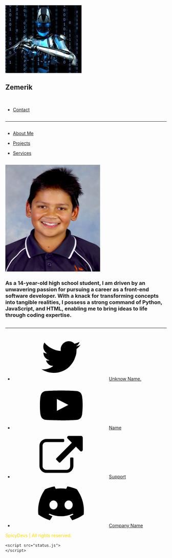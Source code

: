 <!DOCTYPE HTML>
<head>
    <link href="https://fonts.googleapis.com/css?display=swap&amp;family=Montserrat:700,700italic,400,400italic,900,900italic%7CRubik:400,400italic,300,300italic,500,500italic,700,700italic%7CRoboto:400,400italic,300,300italic,700,700italic,900,900italic" rel="stylesheet" type="text/css" />
    <link rel = "icon" href = "assests/zemerik.png">
    <link rel = "stylesheet" href = "status.css">
</head>

<body><svg xmlns="http://www.w3.org/2000/svg" version="1.1" xmlns:xlink="http://www.w3.org/1999/xlink"
        viewBox="0 0 40 40" display="none" width="0" height="0">
        <symbol id="icon-a3c" viewBox="0 0 40 40">
            <path
                d="M30.1,22.8c-0.1-0.1-0.3-0.2-0.5-0.2h-1.3c-0.2,0-0.3,0.1-0.5,0.2c-0.1,0.1-0.2,0.3-0.2,0.5v6.4c0,0.9-0.3,1.6-0.9,2.3 c-0.6,0.6-1.4,0.9-2.3,0.9H7.8c-0.9,0-1.6-0.3-2.3-0.9c-0.6-0.6-0.9-1.4-0.9-2.3V12.9c0-0.9,0.3-1.6,0.9-2.3C6.1,10,6.9,9.7,7.8,9.7 h14.1c0.2,0,0.3-0.1,0.5-0.2c0.1-0.1,0.2-0.3,0.2-0.5V7.8c0-0.2-0.1-0.3-0.2-0.5c-0.1-0.1-0.3-0.2-0.5-0.2H7.8c-1.6,0-3,0.6-4.1,1.7 S2,11.3,2,12.9v16.7c0,1.6,0.6,3,1.7,4.1c1.1,1.1,2.5,1.7,4.1,1.7h16.7c1.6,0,3-0.6,4.1-1.7c1.1-1.1,1.7-2.5,1.7-4.1v-6.4 C30.3,23,30.2,22.9,30.1,22.8z M37.6,5c-0.3-0.3-0.6-0.4-0.9-0.4H26.4c-0.3,0-0.6,0.1-0.9,0.4s-0.4,0.6-0.4,0.9s0.1,0.6,0.4,0.9 l3.5,3.5L16,23.4c-0.1,0.1-0.2,0.3-0.2,0.5s0.1,0.3,0.2,0.5l2.3,2.3c0.1,0.1,0.3,0.2,0.5,0.2c0.2,0,0.3-0.1,0.5-0.2l13.1-13.1 l3.5,3.5c0.3,0.3,0.6,0.4,0.9,0.4c0.3,0,0.6-0.1,0.9-0.4s0.4-0.6,0.4-0.9V5.9C38,5.5,37.9,5.2,37.6,5z" />
        </symbol>
        <symbol id="icon-93f" viewBox="0 0 40 40">
            <path
                d="M33.2,8.3c-2.5-1.1-5.1-1.9-7.9-2.4c-0.3,0.6-0.7,1.4-1,2c-2.9-0.4-5.8-0.4-8.7,0c-0.3-0.6-0.7-1.4-1-2 c-2.8,0.5-5.4,1.3-7.9,2.4c-5,7.2-6.3,14.2-5.6,21.1c3.3,2.3,6.5,3.8,9.6,4.7c0.8-1,1.5-2.1,2.1-3.3c-1.1-0.4-2.2-0.9-3.2-1.5 c0.3-0.2,0.5-0.4,0.8-0.6c6.3,2.8,13,2.8,19.2,0c0.3,0.2,0.5,0.4,0.8,0.6c-1,0.6-2.1,1.1-3.2,1.5c0.6,1.1,1.3,2.2,2.1,3.3 c3.1-0.9,6.3-2.4,9.6-4.7C39.7,21.4,37.5,14.4,33.2,8.3z M13.7,25.1c-1.9,0-3.4-1.7-3.4-3.7s1.5-3.7,3.4-3.7c1.9,0,3.5,1.7,3.4,3.7 C17.1,23.4,15.6,25.1,13.7,25.1z M26.3,25.1c-1.9,0-3.4-1.7-3.4-3.7s1.5-3.7,3.4-3.7c1.9,0,3.5,1.7,3.4,3.7 C29.7,23.4,28.2,25.1,26.3,25.1z" />
        </symbol>
        <symbol id="icon-905" viewBox="0 0 40 40">
            <path
                d="M36.3,10.2c-1,1.3-2.1,2.5-3.4,3.5c0,0.2,0,0.4,0,1c0,1.7-0.2,3.6-0.9,5.3c-0.6,1.7-1.2,3.5-2.4,5.1 c-1.1,1.5-2.3,3.1-3.7,4.3c-1.4,1.2-3.3,2.3-5.3,3c-2.1,0.8-4.2,1.2-6.6,1.2c-3.6,0-7-1-10.2-3c0.4,0,1.1,0.1,1.5,0.1 c3.1,0,5.9-1,8.2-2.9c-1.4,0-2.7-0.4-3.8-1.3c-1.2-1-1.9-2-2.2-3.3c0.4,0.1,1,0.1,1.2,0.1c0.6,0,1.2-0.1,1.7-0.2 c-1.4-0.3-2.7-1.1-3.7-2.3s-1.4-2.6-1.4-4.2v-0.1c1,0.6,2,0.9,3,0.9c-1-0.6-1.5-1.3-2.2-2.4c-0.6-1-0.9-2.1-0.9-3.3s0.3-2.3,1-3.4 c1.5,2.1,3.6,3.6,6,4.9s4.9,2,7.6,2.1c-0.1-0.6-0.1-1.1-0.1-1.4c0-1.8,0.8-3.5,2-4.7c1.2-1.2,2.9-2,4.7-2c2,0,3.6,0.8,4.8,2.1 c1.4-0.3,2.9-0.9,4.2-1.5c-0.4,1.5-1.4,2.7-2.9,3.6C33.8,11.2,35.1,10.9,36.3,10.2L36.3,10.2z" />
        </symbol>
        <symbol id="icon-993" viewBox="0 0 40 40">
            <path
                d="M37.6,27.1c0,0-0.3,2.4-1.4,3.5c-1.4,1.4-2.9,1.4-3.6,1.5c-5,0.4-12.4,0.4-12.4,0.4s-9.2-0.1-12.1-0.4 c-0.8-0.1-2.6-0.1-3.9-1.5c-1.1-1.1-1.4-3.5-1.4-3.5s-0.4-2.9-0.4-5.7v-2.7c0-2.9,0.4-5.7,0.4-5.7s0.3-2.4,1.4-3.5 C5.5,8,7,8,7.7,7.9c5-0.4,12.4-0.4,12.4-0.4h0c0,0,7.5,0,12.4,0.4C33.3,8,34.8,8,36.2,9.4c1.1,1.1,1.4,3.5,1.4,3.5s0.4,2.9,0.4,5.7 v2.7C37.9,24.2,37.6,27.1,37.6,27.1z M16.5,14.6l0,9.9l9.6-5L16.5,14.6z" />
        </symbol>
    </svg>
    <div id="wrapper">
        <div id="main">
            <div class="inner">
                <section id="home-section" style="border-radius: 20px;">
                    <div id="container07" class="container default full">
                        <div class="wrapper">
                            <div class="inner"></div>
                        </div>
                    </div>
                    <div id="container08" class="container columns">
                        <div class="wrapper">
                            <div class="inner">
                                <div>
                                    <div id="image01" class="image"><span class="frame"><img
                                                src="assests/zemerik.png" alt="" /></span></div>
                                </div>
                                <div>
                                    <h1 id="text04">Zemerik<span style="color: gray"></span></h1>
                                    <div id="image02" class="image"><span class="frame"><img
                                                src="https://cdn.discordapp.com/attachments/831823676398764052/1027237341644984322/2022_09_28_0wl_Kleki_1.png" alt="" /></span></div>
                                </div>
                                <div>
                                    <ul id="buttons04" class="buttons">
                                        <li><a target="_blank" href="https://discord.com/users/751708824796266558/"
                                                class="button n01">Contact</a></li>
                                    </ul>
                                </div>
                            </div>
                        </div>
                    </div>
                    <div id="container02" class="container default">
                        <div class="wrapper">
                            <div class="inner">
                                <hr id="divider01">
                            </div>
                        </div>
                    </div>
                    <div id="container14" class="container columns">
                        <div class="wrapper">
                            <div class="inner">
                                <div>
                                    <ul id="buttons12" class="style1 buttons">
                                        <li><a href="index.html" class="button n01">About Me</a></li>
                                    </ul>
                                </div>
                                <div>
                                    <ul id="buttons11" class="style2 buttons">
                                        <li><a href="projects.html" class="button n01">Projects</a></li>
                                    </ul>
                                </div>
                                <div>
                                    <ul id="buttons13" class="style2 buttons">
                                        <li><a href="services.html" class="button n01">Services</a></li>
                                    </ul>
                                </div><span></span><span></span>
                            </div>
                        </div>
                    </div>
                    <div id="container03" class="container default">
                        <div class="wrapper">
                            <div class="inner">
                                <p id="text01" class="style1"></p>
                            </div>
                        </div>
                    </div>
                    <div id="container06" class="container columns">
                        <div class="wrapper">
                            <div class="inner">
                                <div>
                                    <div id="image04" class="image">
                                        <span class="frame">
                                            <img src = "assests/Hemang.png" alt = "">
                                        </span>
                                    </div>
                                </div>
                                <div>
                                    <h3 id="text05">
                                        <span class="p">
                                            As a 14-year-old high school student, I am driven by an unwavering passion for pursuing a career as a front-end software developer. With a knack for transforming concepts into tangible realities, I possess a strong command of Python, JavaScript, and HTML, enabling me to bring ideas to life through coding expertise.
                                        </span>
                                    </h3>
                                </div>
                            </div>
                        </div>
                    </div>
                    <div style="border-radius: 0 0 20px 20px;" id="container15" class="container default">
                        <div class="wrapper" style="border-radius: 20px;">
                            <div class="inner">
                                <hr id="divider03">
                                <ul id="buttons01" class="buttons">
                                    <li><a target="_blank" href="https://twitter.com/elonmusk"
                                            class="button n01"><svg>
                                                <use xlink:href="#icon-905"></use>
                                            </svg><span class="label">Unknow Name.</span></a></li>
                                    <li><a target="_blank" href="https://youtube.com" class="button n02"><svg>
                                                <use xlink:href="#icon-993"></use>
                                            </svg><span class="label">Name</span></a></li>
                                    <li><a target="_blank" href="https://discord.gg/uoaio" class="button n03"><svg>
                                                <use xlink:href="#icon-a3c"></use>
                                            </svg><span class="label">Support</span></a></li>
                                    <li><a target="_blank" href="https://discord.gg/uoaio"
                                            class="button n04"><svg>
                                                <use xlink:href="#icon-93f"></use>
                                            </svg><span class="label">Company Name</span></a></li>
                                </ul>
                                <p id="text02"> <span style="color: gold">SpicyDevs | All rights reserved.</span> <span
                                        style="color: white"> </span>
                            </div>
                        </div>
                    </div>
                </section>
            </div>
        </div>
    </div>
    
    <script src="status.js">
    </script>
</body>


</html>


<!---
Zemerik/Zemerik is a ✨ special ✨ repository because its `README.md` (this file) appears on your GitHub profile.
You can click the Preview link to take a look at your changes.
-->
